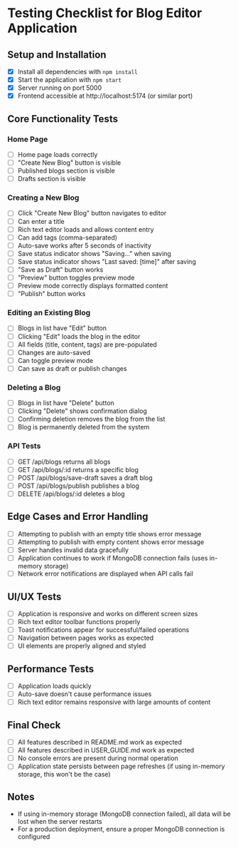 # Testing Checklist for Blog Editor Application

## Setup and Installation
- [x] Install all dependencies with `npm install`
- [x] Start the application with `npm start`
- [x] Server running on port 5000
- [x] Frontend accessible at http://localhost:5174 (or similar port)

## Core Functionality Tests

### Home Page
- [ ] Home page loads correctly
- [ ] "Create New Blog" button is visible
- [ ] Published blogs section is visible
- [ ] Drafts section is visible

### Creating a New Blog
- [ ] Click "Create New Blog" button navigates to editor
- [ ] Can enter a title
- [ ] Rich text editor loads and allows content entry
- [ ] Can add tags (comma-separated)
- [ ] Auto-save works after 5 seconds of inactivity
- [ ] Save status indicator shows "Saving..." when saving
- [ ] Save status indicator shows "Last saved: [time]" after saving
- [ ] "Save as Draft" button works
- [ ] "Preview" button toggles preview mode
- [ ] Preview mode correctly displays formatted content
- [ ] "Publish" button works

### Editing an Existing Blog
- [ ] Blogs in list have "Edit" button
- [ ] Clicking "Edit" loads the blog in the editor
- [ ] All fields (title, content, tags) are pre-populated
- [ ] Changes are auto-saved
- [ ] Can toggle preview mode
- [ ] Can save as draft or publish changes

### Deleting a Blog
- [ ] Blogs in list have "Delete" button
- [ ] Clicking "Delete" shows confirmation dialog
- [ ] Confirming deletion removes the blog from the list
- [ ] Blog is permanently deleted from the system

### API Tests
- [ ] GET /api/blogs returns all blogs
- [ ] GET /api/blogs/:id returns a specific blog
- [ ] POST /api/blogs/save-draft saves a draft blog
- [ ] POST /api/blogs/publish publishes a blog
- [ ] DELETE /api/blogs/:id deletes a blog

## Edge Cases and Error Handling
- [ ] Attempting to publish with an empty title shows error message
- [ ] Attempting to publish with empty content shows error message
- [ ] Server handles invalid data gracefully
- [ ] Application continues to work if MongoDB connection fails (uses in-memory storage)
- [ ] Network error notifications are displayed when API calls fail

## UI/UX Tests
- [ ] Application is responsive and works on different screen sizes
- [ ] Rich text editor toolbar functions properly
- [ ] Toast notifications appear for successful/failed operations
- [ ] Navigation between pages works as expected
- [ ] UI elements are properly aligned and styled

## Performance Tests
- [ ] Application loads quickly
- [ ] Auto-save doesn't cause performance issues
- [ ] Rich text editor remains responsive with large amounts of content

## Final Check
- [ ] All features described in README.md work as expected
- [ ] All features described in USER_GUIDE.md work as expected
- [ ] No console errors are present during normal operation
- [ ] Application state persists between page refreshes (if using in-memory storage, this won't be the case)

## Notes
- If using in-memory storage (MongoDB connection failed), all data will be lost when the server restarts
- For a production deployment, ensure a proper MongoDB connection is configured
